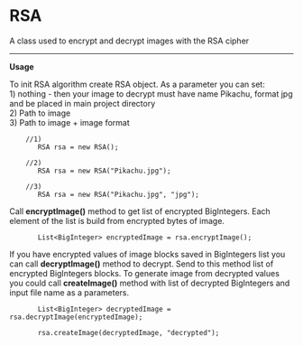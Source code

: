 # RSA
A class used to encrypt and decrypt images with the RSA cipher

---

**Usage**

To init RSA algorithm create RSA object. As a parameter you can set:  
    1) nothing - then your image to decrypt must have name Pikachu, format jpg and be placed in main project directory  
    2) Path to image  
    3) Path to image + image format  
    
```
    //1)
       RSA rsa = new RSA();

    //2)
       RSA rsa = new RSA("Pikachu.jpg");

    //3)
       RSA rsa = new RSA("Pikachu.jpg", "jpg");

```

Call **encryptImage()** method to get list of encrypted BigIntegers. Each element of the list is build from encrypted bytes of image.

```
       List<BigInteger> encryptedImage = rsa.encryptImage();
```

If you have encrypted values of image blocks saved in BigIntegers list you can call **decryptImage()** method to decrypt. Send to this method list of encrypted BigIntegers blocks.
To generate image from decrypted values you could call **createImage()** method with list of decrypted BigIntegers and input file name as a parameters.

```
       List<BigInteger> decryptedImage = rsa.decryptImage(encryptedImage);

       rsa.createImage(decryptedImage, "decrypted");
```
